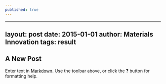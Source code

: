 ```yaml
---
published: true
---
```


---
layout: post
date: 2015-01-01
author: Materials Innovation
tags: result
---

## A New Post

Enter text in [Markdown](http://daringfireball.net/projects/markdown/). Use the toolbar above, or click the **?** button for formatting help.

